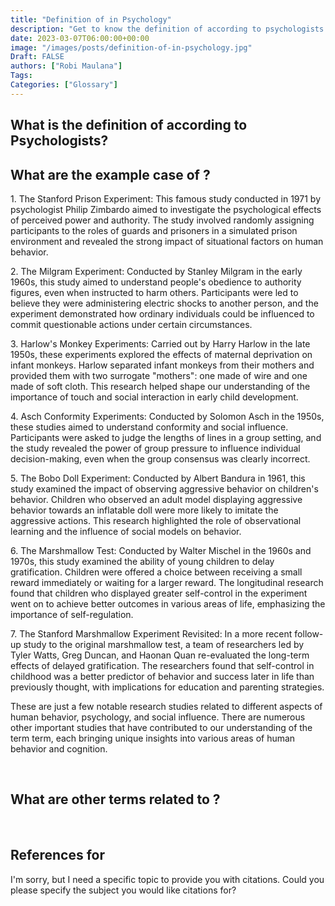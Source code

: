 ```yaml
---
title: "Definition of in Psychology"
description: "Get to know the definition of according to psychologists."
date: 2023-03-07T06:00:00+00:00
image: "/images/posts/definition-of-in-psychology.jpg"
Draft: FALSE
authors: ["Robi Maulana"]
Tags: 
Categories: ["Glossary"]
---
```






## What is the definition of according to Psychologists?


## What are the example case of ?

1\. The Stanford Prison Experiment: This famous study conducted in 1971 by psychologist Philip Zimbardo aimed to investigate the psychological effects of perceived power and authority. The study involved randomly assigning participants to the roles of guards and prisoners in a simulated prison environment and revealed the strong impact of situational factors on human behavior.

2\. The Milgram Experiment: Conducted by Stanley Milgram in the early 1960s, this study aimed to understand people's obedience to authority figures, even when instructed to harm others. Participants were led to believe they were administering electric shocks to another person, and the experiment demonstrated how ordinary individuals could be influenced to commit questionable actions under certain circumstances.

3\. Harlow's Monkey Experiments: Carried out by Harry Harlow in the late 1950s, these experiments explored the effects of maternal deprivation on infant monkeys. Harlow separated infant monkeys from their mothers and provided them with two surrogate "mothers": one made of wire and one made of soft cloth. This research helped shape our understanding of the importance of touch and social interaction in early child development.

4\. Asch Conformity Experiments: Conducted by Solomon Asch in the 1950s, these studies aimed to understand conformity and social influence. Participants were asked to judge the lengths of lines in a group setting, and the study revealed the power of group pressure to influence individual decision-making, even when the group consensus was clearly incorrect.

5\. The Bobo Doll Experiment: Conducted by Albert Bandura in 1961, this study examined the impact of observing aggressive behavior on children's behavior. Children who observed an adult model displaying aggressive behavior towards an inflatable doll were more likely to imitate the aggressive actions. This research highlighted the role of observational learning and the influence of social models on behavior.

6\. The Marshmallow Test: Conducted by Walter Mischel in the 1960s and 1970s, this study examined the ability of young children to delay gratification. Children were offered a choice between receiving a small reward immediately or waiting for a larger reward. The longitudinal research found that children who displayed greater self-control in the experiment went on to achieve better outcomes in various areas of life, emphasizing the importance of self-regulation.

7\. The Stanford Marshmallow Experiment Revisited: In a more recent follow-up study to the original marshmallow test, a team of researchers led by Tyler Watts, Greg Duncan, and Haonan Quan re-evaluated the long-term effects of delayed gratification. The researchers found that self-control in childhood was a better predictor of behavior and success later in life than previously thought, with implications for education and parenting strategies.

These are just a few notable research studies related to different aspects of human behavior, psychology, and social influence. There are numerous other important studies that have contributed to our understanding of the term term, each bringing unique insights into various areas of human behavior and cognition.

 

## What are other terms related to ?

 

## References for

I'm sorry, but I need a specific topic to provide you with citations. Could you please specify the subject you would like citations for?
